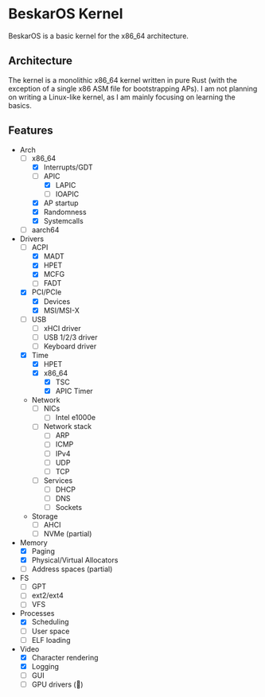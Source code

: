 # BeskarOS Kernel

BeskarOS is a basic kernel for the x86_64 architecture.

## Architecture

The kernel is a monolithic x86_64 kernel written in pure Rust (with the exception of a single x86 ASM file for bootstrapping APs).
I am not planning on writing a Linux-like kernel, as I am mainly focusing on learning the basics.

## Features

- Arch
    - [ ] x86_64
        - [x] Interrupts/GDT
        - [ ] APIC
            - [x] LAPIC
            - [ ] IOAPIC
        - [x] AP startup
        - [x] Randomness
        - [x] Systemcalls
    - [ ] aarch64
- Drivers
    - [ ] ACPI
        - [x] MADT
        - [x] HPET
        - [x] MCFG
        - [ ] FADT
    - [X] PCI/PCIe
        - [x] Devices
        - [X] MSI/MSI-X
    - [ ] USB
        - [ ] xHCI driver
        - [ ] USB 1/2/3 driver
        - [ ] Keyboard driver
    - [x] Time
        - [x] HPET
        - [x] x86_64
            - [x] TSC
            - [x] APIC Timer
    - Network
        - [ ] NICs
            - [ ] Intel e1000e
        - [ ] Network stack
            - [ ] ARP
            - [ ] ICMP
            - [ ] IPv4
            - [ ] UDP
            - [ ] TCP
        - [ ] Services
            - [ ] DHCP
            - [ ] DNS
            - [ ] Sockets
    - Storage
        - [ ] AHCI
        - [ ] NVMe (partial)
- Memory
    - [x] Paging
    - [x] Physical/Virtual Allocators
    - [ ] Address spaces (partial)
- FS
    - [ ] GPT
    - [ ] ext2/ext4
    - [ ] VFS
- Processes
    - [x] Scheduling
    - [ ] User space
    - [ ] ELF loading
- Video
    - [x] Character rendering
    - [x] Logging
    - [ ] GUI
    - [ ] GPU drivers (🤠)
